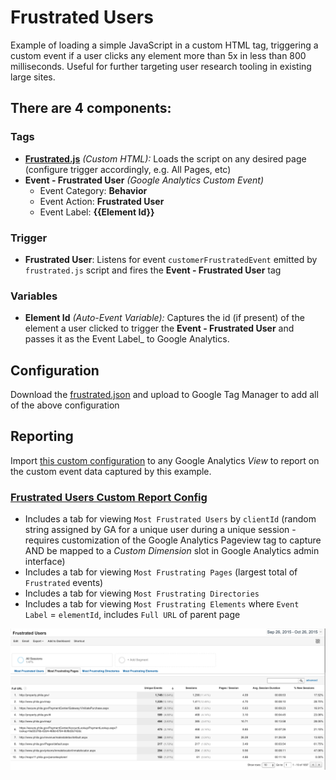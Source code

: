 # Frustrated Users

Example of loading a simple JavaScript in a custom HTML tag, triggering a custom event if a user clicks any element more than 5x in less than 800 milliseconds. Useful for further targeting user research tooling in existing large sites.

## There are 4 components:

### Tags
 - **[Frustrated.js](https://github.com/laurenancona/unified-analytics/blob/gh-pages/tags/frustrated.js)** _(Custom HTML):_ Loads the script on any desired page (configure trigger accordingly, e.g. All Pages, etc)
 - **Event - Frustrated User** _(Google Analytics Custom Event)_
   - Event Category: **Behavior**
   - Event Action: **Frustrated User**
   - Event Label: **{{Element Id}}**

### Trigger
 - **Frustrated User**: Listens for event `customerFrustratedEvent` emitted by `frustrated.js` script and fires the **Event - Frustrated User** tag

### Variables
  - **Element Id** _(Auto-Event Variable):_ Captures the id (if present) of the element a user clicked to trigger the **Event - Frustrated User** and passes it as the Event Label_ to Google Analytics.
  
## Configuration 

Download the [frustrated.json](/json/frustrated.json) and upload to Google Tag Manager to add all of the above configuration

## Reporting

Import [this custom configuration](https://www.google.com/analytics/web/template?uid=kxWo7ztZRpSQyl9p18EvLQ) to any Google Analytics _View_ to report on the custom event data captured by this example.

### [Frustrated Users Custom Report Config](https://www.google.com/analytics/web/template?uid=kxWo7ztZRpSQyl9p18EvLQ)

- Includes a tab for viewing `Most Frustrated Users` by `clientId` (random string assigned by GA for a unique user during a unique session - requires customization of the Google Analytics Pageview tag to capture AND be mapped to a _Custom Dimension_ slot in Google Analytics admin interface)
- Includes a tab for viewing `Most Frustrating Pages` (largest total of `Frustrated` events)
- Includes a tab for viewing `Most Frustrating Directories` 
- Includes a tab for viewing `Most Frustrating Elements` where `Event Label` = `elementId`, includes `Full URL` of parent page 

![](/images/frustrated.png)

